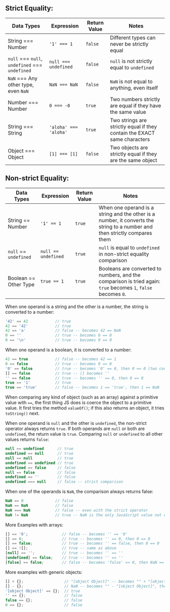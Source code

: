## Strict Equality:

| Data Types                                     | Expression            | Return Value | Notes                                                                    |
|------------------------------------------------|-----------------------|--------------|--------------------------------------------------------------------------|
| String === Number                              | `'1' === 1`           | `false`      | Different types can never be strictly equal                              |
| `null` === `null`, `undefined` === `undefined` | `null === undefined`  | `false`      | `null` is not strictly equal to `undefined`                              |
| `NaN` === Any other type, even `NaN`           | `NaN === NaN`         | `false`      | `NaN` is not equal to anything, even itself                              |
| Number === Number                              | `0 === -0`            | `true`       | Two numbers strictly are equal if they have the same value               |
| String === String                              | `'aloha' === 'aloha'` | `true`       | Two strings are strictly equal if they contain the EXACT same characters |
| Object === Object                              | `[1] === [1]`         | `false`      | Two objects are strictly equal if they are the same object               |


## Non-strict Equality:

| Data Types            | Expression          | Return Value | Notes                                                                                                                |
|-----------------------|---------------------|--------------|----------------------------------------------------------------------------------------------------------------------|
| String == Number      | `'1' == 1`          | `true`       | When one operand is a string and the other is a number, it converts the string to a number and then strictly compares them |
| `null` == `undefined` | `null == undefined` | `true`       | `null` is equal to `undefined` in non-strict equality comparison                                                     |
| Boolean == Other Type | `true == 1`         | `true`       | Booleans are converted to numbers, and the comparison is tried again: `true` becomes `1`, `false` becomes `0`.       |


When one operand is a string and the other is a number, the string is converted to a number:

```js
'42' == 42            // true
42 == '42'            // true
42 == 'a'             // false -- becomes 42 == NaN
0 == ''               // true -- becomes 0 == 0
0 == '\n'             // true -- becomes 0 == 0
```

When one operand is a boolean, it is converted to a number:

```js
42 == true            // false -- becomes 42 == 1
0 == false            // true -- becomes 0 == 0
'0' == false          // true -- becomes '0' == 0, then 0 == 0 (two conversions)
[] == false           // true -- [] becomes ''
'' == false           // true -- becomes '' == 0, then 0 == 0
true == '1'           // true
true == 'true'        // false -- becomes 1 == 'true', then 1 == NaN
```

When comparing any kind of object (such as an array) against a primitive value with `==`, the first thing JS does is coerce the object to a primitive value. It first tries the method `valueOf()`; if this also returns an object, it tries `toString()` next.

When one operand is `null` and the other is `undefined`, the non-strict operator always returns `true`. If both operands are `null` or both are `undefined`, the return value is `true`. Comparing `null` or `undefined` to all other values returns `false`:

```js
null == undefined      // true
undefined == null      // true
null == null           // true
undefined == undefined // true
undefined == false     // false
null == false          // false
undefined == ''        // false
undefined === null     // false -- strict comparison
```

When one of the operands is `NaN`, the comparison always returns false:

```js
NaN == 0              // false
NaN == NaN            // false
NaN === NaN           // false -- even with the strict operator
NaN != NaN            // true -- NaN is the only JavaScript value not equal to itself
```

More Examples with arrays:

```js
[] == '0';               // false -- becomes '' == '0'
[] == 0;                 // true -- becomes '' == 0, then 0 == 0
[] == false;             // true -- becomes '' == false, then 0 == 0
[] == ![];               // true -- same as above
[null] == '';            // true -- becomes '' == ''
[undefined] == false;    // true -- becomes '' == ''
[false] == false;        // false -- becomes 'false' == 0, then NaN == 0
```

More examples with generic objects:

```js
[] + {};                  // "[object Object]" -- becomes "" + "[object Object]"
[] - {};                  // NaN -- becomes "" - "[object Object]", then 0 - NaN
'[object Object]' == {};  // true
'' == {};                 // false
false == {};              // false
0 == {};                  // false
```